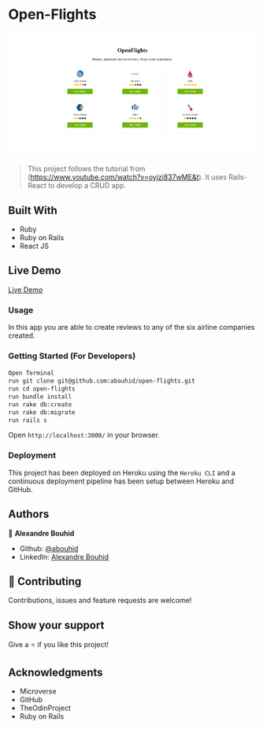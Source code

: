# Open-Flights

![App Preview](./main_page.png)

> This project follows the tutorial from (https://www.youtube.com/watch?v=oyjzi837wME&t). It uses Rails-React to develop a CRUD app.

## Built With

- Ruby
- Ruby on Rails
- React JS

## Live Demo

[Live Demo](open-flights-alex.netlify.app)

### Usage

In this app you are able to create reviews to any of the six airline companies created.

### Getting Started (For Developers)

```
Open Terminal
run git clone git@github.com:abouhid/open-flights.git
run cd open-flights
run bundle install
run rake db:create
run rake db:migrate
run rails s
```

Open `http://localhost:3000/` in your browser.

### Deployment

This project has been deployed on Heroku using the `Heroku CLI` and a continuous deployment pipeline has been setup between Heroku and GitHub.

## Authors

👤 **Alexandre Bouhid**

- Github: [@abouhid](https://github.com/abouhid)
- LinkedIn: [Alexandre Bouhid](https://www.linkedin.com/in/alexandrebouhid/)

## 🤝 Contributing

Contributions, issues and feature requests are welcome!

## Show your support

Give a ⭐️ if you like this project!

## Acknowledgments

- Microverse
- GitHub
- TheOdinProject
- Ruby on Rails
